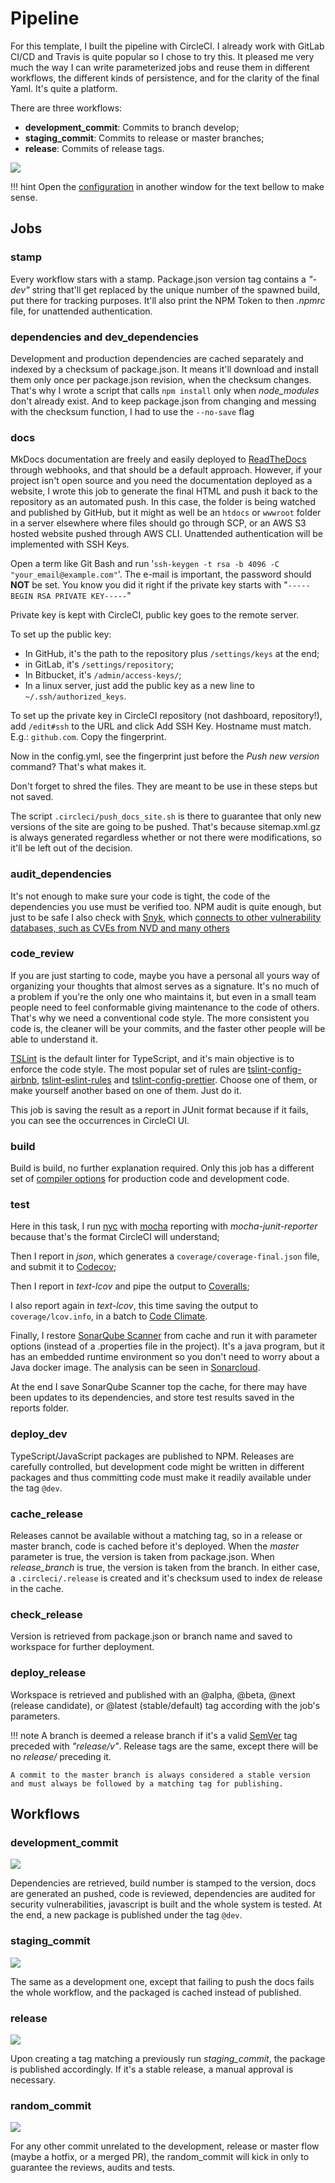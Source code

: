 # Pipeline

For this template, I built the pipeline with CircleCI. I already work with GitLab CI/CD and Travis is quite popular so I chose to try this. It pleased me very much the way I can write parameterized jobs and reuse them in different workflows, the different kinds of persistence, and for the clarity of the final Yaml. It's quite a platform.

There are three workflows:

* **development_commit**: Commits to branch develop;
* **staging_commit**: Commits to release or master branches;
* **release**: Commits of release tags.

![](assets/diagram.png)

!!! hint
    Open the [configuration](https://github.com/rcmedeiros/template/blob/master/.circleci/config.yml) in another window for the text bellow to make sense.

## Jobs

### stamp

Every workflow stars with a stamp. Package.json version tag contains a *"-dev"* string that'll get replaced by the unique number of the spawned build, put there for tracking purposes.
It'll also print the NPM Token to then *.npmrc* file, for unattended authentication.

### dependencies and dev_dependencies

Development and production dependencies are cached separately and indexed by a checksum of package.json. It means it'll download and install them only once per package.json revision, when the checksum changes. That's why I wrote a script that calls `npm install` only when *node_modules* don't already exist. And to keep package.json from changing and messing with the checksum function, I had to use the `--no-save` flag

### docs

MkDocs documentation are freely and easily deployed to [ReadTheDocs](http://readthedocs.org) through webhooks, and that should be a default approach. However, if your project isn't open source and you need the documentation deployed as a website, I wrote this job to generate the final HTML and push it back to the repository as an automated push. In this case, the folder is being watched and published by GitHub, but it might as well be an `htdocs` or `wwwroot` folder in a server elsewhere where files should go through SCP, or an AWS S3 hosted website pushed through AWS CLI. Unattended authentication will be implemented with SSH Keys.

Open a term like Git Bash and run '`ssh-keygen -t rsa -b 4096 -C "your_email@example.com"`'. The e-mail is important, the password should **NOT** be set. You know you did it right if the private key starts with "`-----BEGIN RSA PRIVATE KEY-----`"

Private key is kept with CircleCI, public key goes to the remote server. 

To set up the public key:

* In GitHub, it's the path to the repository plus `/settings/keys` at the end;
* in GitLab, it's `/settings/repository`;
* In Bitbucket, it's `/admin/access-keys/`;
* In a linux server, just add the public key as a new line to `~/.ssh/authorized_keys`.

To set up the private key in CircleCI repository (not dashboard, repository!), add `/edit#ssh` to the URL and click Add SSH Key. Hostname must match. E.g.: `github.com`. Copy the fingerprint.

Now in the config.yml, see the fingerprint just before the *Push new version* command? That's what makes it.

Don't forget to shred the files. They are meant to be use in these steps but not saved.

The script `.circleci/push_docs_site.sh` is there to guarantee that only new versions of the site are going to be pushed. That's because sitemap.xml.gz is always generated regardless whether or not there were modifications, so it'll be left out of the decision.

### audit_dependencies

It's not enough to make sure your code is tight, the code of the dependencies you use must be verified too. NPM audit is quite enough, but just to be safe I also check with [Snyk](https://snyk.io/), which [connects to other vulnerability databases, such as CVEs from NVD and many others](https://snyk.io/docs/security/)

### code_review

If you are just starting to code, maybe you have a personal all yours way of organizing your thoughts that almost serves as a signature. It's no much of a problem if you're the only one who maintains it, but even in a small team people need to feel conformable giving maintenance to the code of others. That's why we need a conventional code style. The more consistent you code is, the cleaner will be your commits, and the faster other people will be able to understand it.

[TSLint](https://palantir.github.io/tslint/) is the default linter for TypeScript, and it's main objective is to enforce the code style. The most popular set of rules are [tslint-config-airbnb](https://www.npmjs.com/package/tslint-config-airbnb), [tslint-eslint-rules](https://www.npmjs.com/package/tslint-eslint-rules) and [tslint-config-prettier](https://www.npmjs.com/package/tslint-config-prettier). Choose one of them, or make yourself another based on one of them. Just do it.

This job is saving the result as a report in JUnit format because if it fails, you can see the occurrences in CircleCI UI.

### build

 Build is build, no further explanation required. Only this job has a different set of [compiler options](https://www.typescriptlang.org/docs/handbook/compiler-options.html) for production code and development code.

### test

Here in this task, I run [nyc](https://istanbul.js.org/) with [mocha](https://mochajs.org/) reporting with *mocha-junit-reporter* because that's the format CircleCI will understand;

Then I report in *json*, which generates a `coverage/coverage-final.json` file, and submit it to [Codecov](https://codecov.io/gh/rcmedeiros/template);

Then I report in *text-lcov* and pipe the output to [Coveralls]([[https://coveralls.io/]()](https://coveralls.io/github/rcmedeiros/template));

I also report again in *text-lcov*, this time saving the output to `coverage/lcov.info`, in a batch to [Code Climate](https://codeclimate.com/github/rcmedeiros/template).

Finally, I restore [SonarQube Scanner]([https://sonarcloud.io/](https://docs.sonarqube.org/display/SCAN/Analyzing+with+SonarQube+Scanner)) from cache and run it with parameter options (instead of a .properties file in the project). It's a java program, but it has an embedded runtime environment so you don't need to worry about a Java docker image. The analysis can be seen in [Sonarcloud](https://sonarcloud.io/dashboard?id=rcmedeiros_template).

At the end I save SonarQube Scanner top the cache, for there may have been updates to its dependencies, and store test results saved in the reports folder.

### deploy_dev

TypeScript/JavaScript packages are published to NPM. Releases are carefully controlled, but development code might be written in different packages and thus committing code must make it readily available under the tag `@dev`.

### cache_release

Releases cannot be available without a matching tag, so in a release or master branch, code is cached before it's deployed. When the *master* parameter is true, the version is taken from package.json. When *release_branch* is true, the version is taken from the branch. In either case, a `.circleci/.release` is created and it's checksum used to index de release in the cache.

### check_release

Version is retrieved from package.json or branch name and saved to workspace for further deployment.

### deploy_release

Workspace is retrieved and published with an @alpha, @beta, @next (release candidate), or @latest (stable/default) tag according with the job's parameters.

!!! note
    A branch is deemed a release branch if it's a valid [SemVer](https://semver.org/) tag preceded with *"release/v"*. Release tags are the same, except there will be no *release/* preceding it. 

    A commit to the master branch is always considered a stable version and must always be followed by a matching tag for publishing.

## Workflows

### development_commit

![](assets/development_commit.png)

Dependencies are retrieved, build number is stamped to the version, docs are generated an pushed, code is reviewed, dependencies are audited for security vulnerabilities, javascript is built and the whole system is tested. At the end, a new package is published under the tag `@dev`.

### staging_commit

![](assets/staging_commit.png)

The same as a development one, except that failing to push the docs fails the whole workflow, and the packaged is cached instead of published.

### release

![](assets/release.png)

Upon creating a tag matching a previously run *staging_commit*, the package is published accordingly. If it's a stable release, a manual approval is necessary.

### random_commit

![](assets/random_commit.png)

For any other commit unrelated to the development, release or master flow (maybe a hotfix, or a merged PR), the random_commit will kick in only to guarantee the reviews, audits and tests. 